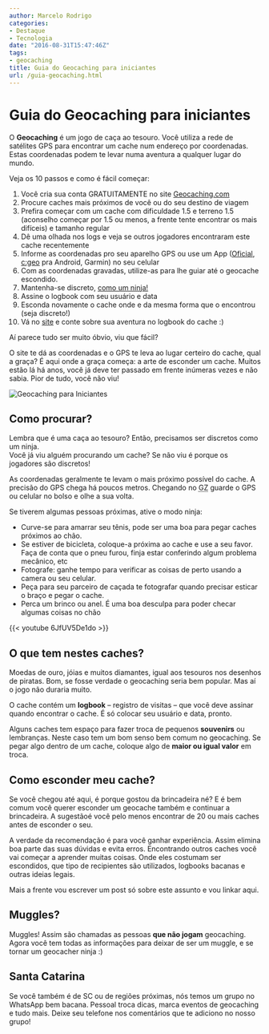 ```yaml
---
author: Marcelo Rodrigo
categories:
- Destaque
- Tecnologia
date: "2016-08-31T15:47:46Z"
tags:
- geocaching
title: Guia do Geocaching para iniciantes
url: /guia-geocaching.html
---
```

# Guia do Geocaching para iniciantes
O **Geocaching** é um jogo de caça ao tesouro. Você utiliza a rede de satélites GPS para encontrar um cache num endereço por coordenadas. Estas coordenadas podem te levar numa aventura a qualquer lugar do mundo.

Veja os 10 passos e como é fácil começar:

1. Você cria sua conta GRATUITAMENTE no site [Geocaching.com](https://geocaching.com "Site oficial Geocaching.com")
2. Procure caches mais próximos de você ou do seu destino de viagem
3. Prefira começar com um cache com dificuldade 1.5 e terreno 1.5 (aconselho começar por 1.5 ou menos, a frente tente encontrar os mais difíceis) e tamanho regular
4. Dê uma olhada nos logs e veja se outros jogadores encontraram este cache recentemente
5. Informe as coordenadas pro seu aparelho GPS ou use um App ([Oficial](https://www.geocaching.com/), [c:geo](https://play.google.com/store/apps/details?id=cgeo.geocaching) pra Android, Garmin) no seu celular
6. Com as coordenadas gravadas, utilize-as para lhe guiar até o geocache escondido.
7. Mantenha-se discreto, [como um ninja!](#como-procurar "Aprenda a ser um geocacher ninja")
8. Assine o logbook com seu usuário e data
9. Esconda novamente o cache onde e da mesma forma que o encontrou (seja discreto!)
10. Vá no [site](https://geocaching.com) e conte sobre sua aventura no logbook do cache :)

Aí parece tudo ser muito óbvio, viu que fácil?

O site te dá as coordenadas e o GPS te leva ao lugar certeiro do cache, qual a graça? É aqui onde a graça começa: a arte de esconder um cache. Muitos estão lá há anos, você já deve ter passado em frente inúmeras vezes e não sabia. Pior de tudo, você não viu!

![Geocaching para Iniciantes](/images/2016/08/geocaching-stone.webp)

## Como procurar?

Lembra que é uma caça ao tesouro? Então, precisamos ser discretos como um ninja.  
Você já viu alguém procurando um cache? Se não viu é porque os jogadores são discretos!

As coordenadas geralmente te levam o mais próximo possível do cache. A precisão do GPS chega há poucos metros. Chegando no <abbr title="Ground Zero. As coordenadas do cache">GZ</abbr> guarde o GPS ou celular no bolso e olhe a sua volta.

Se tiverem algumas pessoas próximas, ative o modo ninja:

- Curve-se para amarrar seu tênis, pode ser uma boa para pegar caches próximos ao chão.
- Se estiver de bicicleta, coloque-a próxima ao cache e use a seu favor. Faça de conta que o pneu furou, finja estar conferindo algum problema mecânico, etc
- Fotografe: ganhe tempo para verificar as coisas de perto usando a camera ou seu celular.
- Peça para seu parceiro de caçada te fotografar quando precisar esticar o braço e pegar o cache.
- Perca um brinco ou anel. É uma boa desculpa para poder checar algumas coisas no chão

{{< youtube 6JfUV5De1do >}}

## O que tem nestes caches?

Moedas de ouro, jóias e muitos diamantes, igual aos tesouros nos desenhos de piratas. Bom, se fosse verdade o geocaching seria bem popular. Mas aí o jogo não duraria muito.

O cache contém um **logbook**  – registro de visitas – que você deve assinar quando encontrar o cache. É só colocar seu usuário e data, pronto.

Alguns caches tem espaço para fazer troca de pequenos **souvenirs** ou lembranças. Neste caso tem um bom senso bem comum no geocaching. Se pegar algo dentro de um cache, coloque algo de **maior ou igual valor** em troca.

## Como esconder meu cache?

Se você chegou até aqui, é porque gostou da brincadeira né? E é bem comum você querer esconder um geocache também e continuar a brincadeira. A sugestãoé você pelo menos encontrar de 20 ou mais caches antes de esconder o seu.

A verdade da recomendação é para você ganhar experiência. Assim elimina boa parte das suas dúvidas e evita erros. Encontrando outros caches você vai começar a aprender muitas coisas. Onde eles costumam ser escondidos, que tipo de recipientes são utilizados, logbooks bacanas e outras ideias legais.

Mais a frente vou escrever um post só sobre este assunto e vou linkar aqui.

## Muggles?

Muggles! Assim são chamadas as pessoas **que não jogam** geocaching.  
Agora você tem todas as informações para deixar de ser um muggle, e se tornar um geocacher ninja :)

## Santa Catarina

Se você também é de SC ou de regiões próximas, nós temos um grupo no WhatsApp bem bacana. Pessoal troca dicas, marca eventos de geocaching e tudo mais. Deixe seu telefone nos comentários que te adiciono no nosso grupo!